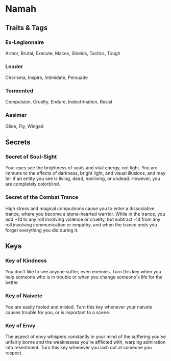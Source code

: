 # Namah
## Traits & Tags
### Ex-Legionnaire
Armor, Brutal, Execute, Maces, Shields, Tactics, Tough
### Leader
Charisma, Inspire, Intimidate, Persuade
### Tormented
Compulsion, Cruelty, Endure, Indoctrination, Resist
### Aasimar
Glide, Fly, Winged

## Secrets
### Secret of Soul-Sight
Your eyes see the brightness of souls and vital energy, not light. You are immune to the effects of darkness, bright light, and visual illusions, and may tell if an entity you see is living, dead, nonliving, or undead. However, you are completely colorblind.
### Secret of the Combat Trance
High stress and magical compulsions cause you to enter a dissociative trance, where you become a stone-hearted warrior. While in the trance, you add +1d to any roll involving violence or cruelty, but subtract -1d from any roll involving communication or empathy, and when the trance ends you forget everything you did during it.

## Keys
### Key of Kindness
You don't like to see anyone suffer, even enemies. Turn this key when you help someone who is in trouble or when you change someone's life for the better.
### Key of Naivete
You are easily fooled and misled. Turn this key whenever your naivete causes trouble for you, or is important to a scene.
### Key of Envy
The aspect of envy whispers constantly in your mind of the suffering you've unfairly borne and the weaknesses you're afflicted with, warping admiration into resentment. Turn this key whenever you lash out at someone you respect.